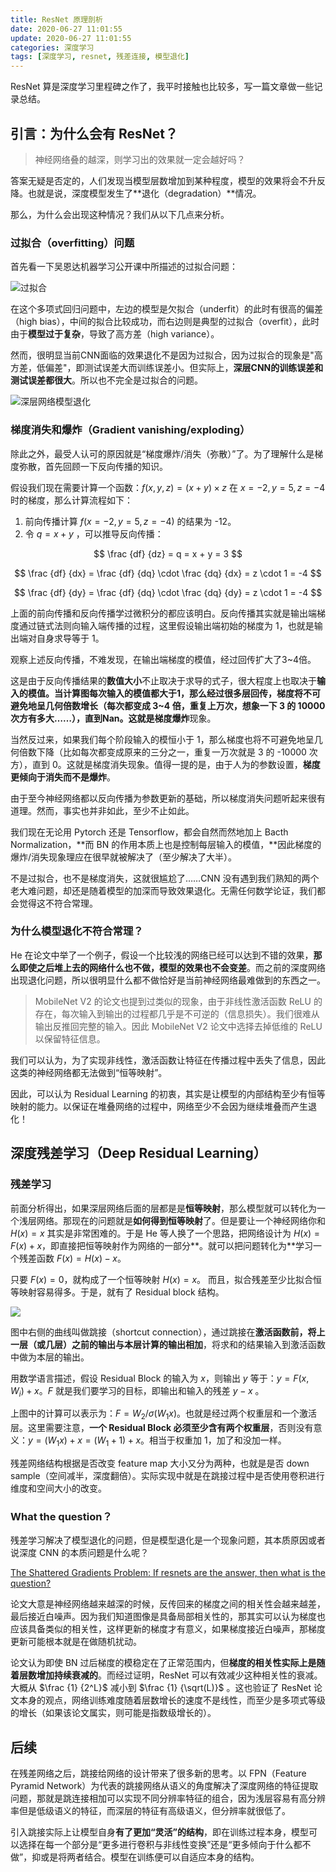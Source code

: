 ```yaml
---
title: ResNet 原理剖析
date: 2020-06-27 11:01:55
update: 2020-06-27 11:01:55
categories: 深度学习
tags: [深度学习, resnet, 残差连接, 模型退化]
---
```


ResNet 算是深度学习里程碑之作了，我平时接触也比较多，写一篇文章做一些记录总结。

<!-- more -->

## 引言：为什么会有 ResNet？

> 神经网络叠的越深，则学习出的效果就一定会越好吗？

答案无疑是否定的，人们发现当模型层数增加到某种程度，模型的效果将会不升反降。也就是说，深度模型发生了**退化（degradation）**情况。

那么，为什么会出现这种情况？我们从以下几点来分析。

### 过拟合（overfitting）问题

首先看一下吴恩达机器学习公开课中所描述的过拟合问题：

![过拟合](/images/posts/dl/resnet/andrew_ng_ml_overfitting.jpg)

在这个多项式回归问题中，左边的模型是欠拟合（underfit）的此时有很高的偏差（high bias），中间的拟合比较成功，而右边则是典型的过拟合（overfit），此时由于**模型过于复杂**，导致了高方差（high variance）。

然而，很明显当前CNN面临的效果退化不是因为过拟合，因为过拟合的现象是"高方差，低偏差"，即测试误差大而训练误差小。但实际上，**深层CNN的训练误差和测试误差都很大**。所以也不完全是过拟合的问题。

![深层网络模型退化](/images/posts/dl/resnet/deep_model_degradation.jpg)

### 梯度消失和爆炸（Gradient vanishing/exploding）

除此之外，最受人认可的原因就是“梯度爆炸/消失（弥散）”了。为了理解什么是梯度弥散，首先回顾一下反向传播的知识。

假设我们现在需要计算一个函数：$f(x,y,z)=(x+y) \times z$ 在 $x=-2,y=5,z=-4$ 时的梯度，那么计算流程如下：

1. 前向传播计算 $f(x=-2,y=5,z=-4)$ 的结果为 -12。
2. 令 $q=x+y$ ，可以推导反向传播：

$$
\frac {df} {dz} = q = x + y = 3
$$

$$
\frac {df} {dx} = \frac {df} {dq} \cdot \frac {dq} {dx} = z \cdot 1 = -4
$$

$$
\frac {df} {dy} = \frac {df} {dq} \cdot \frac {dq} {dy} = z \cdot 1 = -4
$$

上面的前向传播和反向传播学过微积分的都应该明白。反向传播其实就是输出端梯度通过链式法则向输入端传播的过程，这里假设输出端初始的梯度为 1，也就是输出端对自身求导等于 1。

观察上述反向传播，不难发现，在输出端梯度的模值，经过回传扩大了3~4倍。

这是由于反向传播结果的**数值大小**不止取决于求导的式子，很大程度上也取决于**输入的模值。**当计算图每次输入的模值都大于1，那么经过很多层回传，梯度将不可避免地呈几何倍数增长（每次都变成 3~4 倍，重复上万次，想象一下 3 的 10000 次方有多大……），直到Nan。这就是**梯度爆炸**现象。

当然反过来，如果我们每个阶段输入的模恒小于 1，那么梯度也将不可避免地呈几何倍数下降（比如每次都变成原来的三分之一，重复一万次就是 3 的 -10000 次方），直到 0。这就是梯度消失现象。值得一提的是，由于人为的参数设置，**梯度更倾向于消失而不是爆炸**。

由于至今神经网络都以反向传播为参数更新的基础，所以梯度消失问题听起来很有道理。然而，事实也并非如此，至少不止如此。

我们现在无论用 Pytorch 还是 Tensorflow，都会自然而然地加上 Bacth Normalization，**而 BN 的作用本质上也是控制每层输入的模值，**因此梯度的爆炸/消失现象理应在很早就被解决了（至少解决了大半）。

不是过拟合，也不是梯度消失，这就很尴尬了……CNN 没有遇到我们熟知的两个老大难问题，却还是随着模型的加深而导致效果退化。无需任何数学论证，我们都会觉得这不符合常理。

### 为什么模型退化不符合常理？

He 在论文中举了一个例子，假设一个比较浅的网络已经可以达到不错的效果，**那么即使之后堆上去的网络什么也不做，模型的效果也不会变差**。而之前的深度网络出现退化问题，所以很明显什么都不做恰好是当前神经网络最难做到的东西之一。

> MobileNet V2 的论文也提到过类似的现象，由于非线性激活函数 ReLU 的存在，每次输入到输出的过程都几乎是不可逆的（信息损失）。我们很难从输出反推回完整的输入。因此 MobileNet V2 论文中选择去掉低维的 ReLU 以保留特征信息。

我们可以认为，为了实现非线性，激活函数让特征在传播过程中丢失了信息，因此这类的神经网络都无法做到“恒等映射”。

因此，可以认为 Residual Learning 的初衷，其实是让模型的内部结构至少有恒等映射的能力。以保证在堆叠网络的过程中，网络至少不会因为继续堆叠而产生退化！

## 深度残差学习（Deep Residual Learning）

### 残差学习

前面分析得出，如果深层网络后面的层都是是**恒等映射**，那么模型就可以转化为一个浅层网络。那现在的问题就是**如何得到恒等映射**了。但是要让一个神经网络你和 $H(x)=x$ 其实是非常困难的。于是 He 等人换了一个思路，把网络设计为 $H(x) = F(x) + x$，即直接把恒等映射作为网络的一部分**。就可以把问题转化为**学习一个残差函数 $F(x) = H(x) - x$。

只要 $F(x)=0$，就构成了一个恒等映射 $H(x) = x$。 而且，拟合残差至少比拟合恒等映射容易得多。于是，就有了 Residual block 结构。

![](/images/posts/dl/resnet/residual_block.jpg)

图中右侧的曲线叫做跳接（shortcut connection），通过跳接在**激活函数前，**将上一层（或几层）**之前的输出与本层**计算的**输出相加**，将求和的结果输入到激活函数中做为本层的输出。

用数学语言描述，假设 Residual Block 的输入为 $x$，则输出 $y$ 等于：$y=F(x, {W_i}) + x$。$F$ 就是我们要学习的目标，即输出和输入的残差 $y-x$ 。

上图中的计算可以表示为：$F=W_2/ \sigma(W_1x)$。也就是经过两个权重层和一个激活层。这里需要注意，**一个 Residual Block 必须至少含有两个权重层**，否则没有意义：$y=(W_1x) + x = (W_1 + 1) + x$。相当于权重加 1，加了和没加一样。

残差网络结构根据是否改变 feature map 大小又分为两种，也就是是否 down sample（空间减半，深度翻倍）。实际实现中就是在跳接过程中是否使用卷积进行维度和空间大小的改变。

### What the question？

残差学习解决了模型退化的问题，但是模型退化是一个现象问题，其本质原因或者说深度 CNN 的本质问题是什么呢？

[The Shattered Gradients Problem: If resnets are the answer, then what is the question?](https://link.zhihu.com/?target=https%3A//arxiv.org/abs/1702.08591)

论文大意是神经网络越来越深的时候，反传回来的梯度之间的相关性会越来越差，最后接近白噪声。因为我们知道图像是具备局部相关性的，那其实可以认为梯度也应该具备类似的相关性，这样更新的梯度才有意义，如果梯度接近白噪声，那梯度更新可能根本就是在做随机扰动。

论文认为即使 BN 过后梯度的模稳定在了正常范围内，但**梯度的相关性实际上是随着层数增加持续衰减的**。而经过证明，ResNet 可以有效减少这种相关性的衰减。大概从 $\frac {1} {2^L}$ 减小到  $\frac {1} {\sqrt(L)}$ 。这也验证了 ResNet 论文本身的观点，网络训练难度随着层数增长的速度不是线性，而至少是多项式等级的增长（如果该论文属实，则可能是指数级增长的）。

## 后续

在残差网络之后，跳接给网络的设计带来了很多新的思考。以 FPN（Feature Pyramid Network）为代表的跳接网络从语义的角度解决了深度网络的特征提取问题，那就是跳连接相加可以实现不同分辨率特征的组合，因为浅层容易有高分辨率但是低级语义的特征，而深层的特征有高级语义，但分辨率就很低了。

引入跳接实际上让模型自身**有了更加“灵活”的结构**，即在训练过程本身，模型可以选择在每一个部分是“更多进行卷积与非线性变换”还是“更多倾向于什么都不做”，抑或是将两者结合。模型在训练便可以自适应本身的结构。


